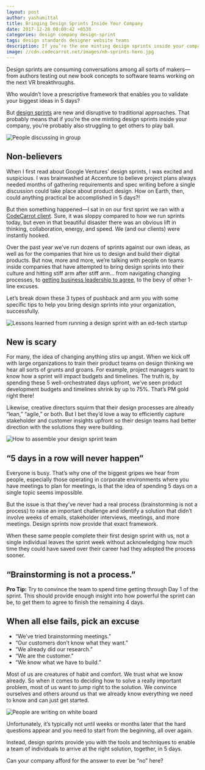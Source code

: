 ```yaml
---
layout: post
author: yashumittal
title: Bringing Design Sprints Inside Your Company
date: 2017-12-28 00:09:42 +0530
categories: design company design-sprint
tags: design standards designer website teams
description: If you’re the one minting design sprints inside your company, you’re probably also struggling to get others to play ball.
image: //cdn.codecarrot.net/images/nh-sprints-hero.jpg
---
```


Design sprints are consuming conversations among all sorts of makers—from authors testing out new book concepts to software teams working on the next VR breakthroughs.

Who wouldn’t love a prescriptive framework that enables you to validate your biggest ideas in 5 days?

But [design sprints](//www.codecarrot.net/services/design-sprint) are new and disruptive to traditional approaches. That probably means that if you’re the one minting design sprints inside your company, you’re probably also struggling to get others to play ball.

![People discussing in group](//cdn.codecarrot.net/images/nh-sprints-hero.jpg)

## Non-believers

When I first read about Google Ventures’ design sprints, I was excited and suspicious. I was brainwashed at Accenture to believe project plans always needed months of gathering requirements and spec writing before a single discussion could take place about product design. How on Earth, then, could anything practical be accomplished in 5 days?!

But then something happened—I sat in on our first sprint we ran with a [CodeCarrot client](//www.codecarrot.net/clients.html). Sure, it was sloppy compared to how we run sprints today, but even in that beautiful disaster there was an obvious lift in thinking, collaboration, energy, and speed. We (and our clients) were instantly hooked.

Over the past year we’ve run dozens of sprints against our own ideas, as well as for the companies that hire us to design and build their digital products. But now, more and more, we’re talking with people on teams inside companies that have attempted to bring design sprints into their culture and hitting stiff arm after stiff arm… from navigating changing processes, to [getting business leadership to agree](/why-business-leaders-should-care-a-lot-about-design-sprints), to the bevy of other 1-line excuses.

Let’s break down these 3 types of pushback and arm you with some specific tips to help you bring design sprints into your organization, successfully.

![Lessons learned from running a design sprint with an ed-tech startup](//cdn.codecarrot.net/images/nh-sprint-01.jpg)

## New is scary

For many, the idea of changing anything stirs up angst. When we kick off with large organizations to train their product teams on design thinking we hear all sorts of grunts and groans. For example, project managers want to know how a sprint will impact budgets and timelines. The truth is, by spending these 5 well-orchestrated days upfront, we’ve seen product development budgets and timelines shrink by up to 75%. That’s PM gold right there!

Likewise, creative directors squirm that their design processes are already “lean,” “agile,” or both. But I bet they’d love a way to efficiently capture stakeholder and customer insights upfront so their design teams had better direction with the solutions they were building.

![How to assemble your design sprint team](//cdn.codecarrot.net/images/nh-sprint02.jpg)

## “5 days in a row will never happen”

Everyone is busy. That’s why one of the biggest gripes we hear from people, especially those operating in corporate environments where you have meetings to plan for meetings, is that the idea of spending 5 days on a single topic seems impossible.

But the issue is that they’ve never had a real process (brainstorming is not a process) to raise an important challenge and identify a solution that didn’t involve weeks of emails, stakeholder interviews, meetings, and more meetings. Design sprints now provide that exact framework.

When these same people complete their first design sprint with us, not a single individual leaves the sprint week without acknowledging how much time they could have saved over their career had they adopted the process sooner.

## “Brainstorming is not a process.”

**Pro Tip:** Try to convince the team to spend time getting through Day 1 of the sprint. This should provide enough insight into how powerful the sprint can be, to get them to agree to finish the remaining 4 days.

## When all else fails, pick an excuse

* “We’ve tried brainstorming meetings.”
* “Our customers don’t know what they want.”
* “We already did our research.”
* “We are the customer.”
* “We know what we have to build.”

Most of us are creatures of habit and comfort. We trust what we know already. So when it comes to deciding how to solve a really important problem, most of us want to jump right to the solution. We convince ourselves and others around us that we already know everything we need to know and can just get started.

![People are writing on white board](//cdn.codecarrot.net/images/nhsprint04.jpg)

Unfortunately, it’s typically not until weeks or months later that the hard questions appear and you need to start from the beginning, all over again.

Instead, design sprints provide you with the tools and techniques to enable a team of individuals to arrive at the right solution, together, in 5 days.

Can your company afford for the answer to ever be “no” here?
